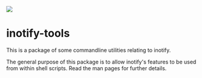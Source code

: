 ![](https://github.com/inotify-tools/inotify-tools/workflows/build/badge.svg)

inotify-tools
=============

This is a package of some commandline utilities relating to inotify.

The general purpose of this package is to allow inotify's features to be used
from within shell scripts.  Read the man pages for further details.

